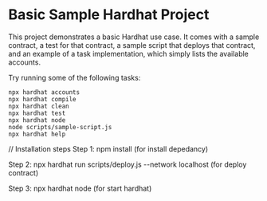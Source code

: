 # Basic Sample Hardhat Project

This project demonstrates a basic Hardhat use case. It comes with a sample contract, a test for that contract, a sample script that deploys that contract, and an example of a task implementation, which simply lists the available accounts.

Try running some of the following tasks:

```shell
npx hardhat accounts
npx hardhat compile
npx hardhat clean
npx hardhat test
npx hardhat node
node scripts/sample-script.js
npx hardhat help
```

// Installation steps
Step 1: npm install
(for install depedancy)

Step 2: npx hardhat run scripts/deploy.js --network localhost
(for deploy contract)

Step 3: npx hardhat node
(for start hardhat)
